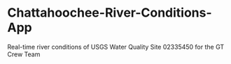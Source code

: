# Chattahoochee-River-Conditions-App
Real-time river conditions of USGS Water Quality Site 02335450 for the GT Crew Team
